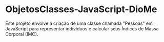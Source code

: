 # ObjetosClasses-JavaScript-DioMe
Este projeto envolve a criação de uma classe chamada "Pessoas" em JavaScript para representar indivíduos e calcular seus Índices de Massa Corporal (IMC).
